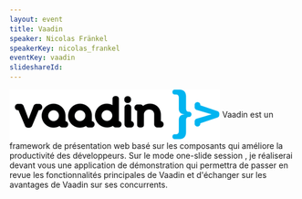 ```yaml
---
layout: event
title: Vaadin
speaker: Nicolas Fränkel
speakerKey: nicolas_frankel
eventKey: vaadin
slideshareId: 
---
```


<img align="center" heigth="100" class="margin-logo" src="/images/events/vaadin-logo.png" alt="Vaadin">
Vaadin est un framework de présentation web basé sur les composants qui améliore la productivité des développeurs.
Sur le mode one-slide session , je réaliserai devant vous une application de démonstration qui permettra de passer en revue
les fonctionnalités principales de Vaadin et d'échanger sur les avantages de Vaadin sur ses concurrents.
